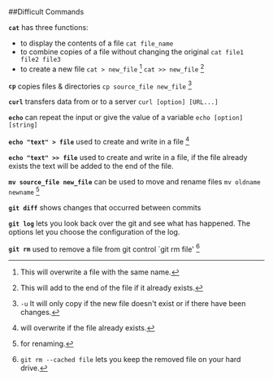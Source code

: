 ##Difficult Commands  
 
 **`cat`** has three functions:

+ to display the contents of a file `cat file_name`
+ to combine copies of a file without changing the original `cat file1 file2 file3`
+ to create a new file `cat > new_file` 
[^1] `cat >> new_file`
[^2]  

**`cp`** copies files & directories `cp source_file new_file` [^3]  

**`curl`** transfers data from or to a server `curl [option] [URL...]`

**`echo`** can repeat the input or give the value of a variable `echo [option] [string]` 

 **`echo "text" > file`** used to create and write in a file [^4]
 
 **`echo "text" >> file`** used to create and write in a file, if the file already exists the text will be added to the end of the file.

 **`mv source_file new_file`** can be used to move and rename files `mv oldname newname` [^5]

 **`git diff`** shows changes that occurred between commits
  
 **`git log`** lets you look back over the git and see what has happened. The options let you choose the configuration of the log.

 **`git rm`** used to remove a file from git control
 `git rm file' [^6]

[^1]:This will overwrite a file with the same name.
[^2]:This will add to the end of the file if it already exists.
[^3]: `-u` It will only copy if the new file doesn't exist or if there have been changes. 
[^4]: will overwrite if the file already exists.
[^5]: for renaming.
[^6]: `git rm --cached file` lets you keep the removed file on your hard drive.



